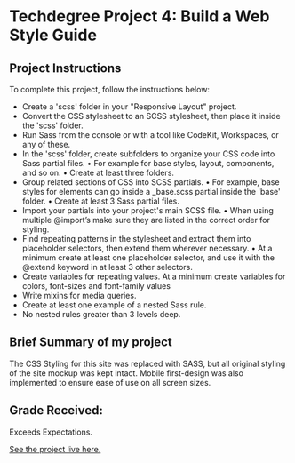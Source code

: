 # Techdegree Project 4: Build a Web Style Guide

## Project Instructions

To complete this project, follow the instructions below:

- Create a 'scss' folder in your "Responsive Layout" project.
- Convert the CSS stylesheet to an SCSS stylesheet, then place it inside the 'scss' folder.
- Run Sass from the console or with a tool like CodeKit, Workspaces, or any of these.
- In the 'scss' folder, create subfolders to organize your CSS code into Sass partial files.
	•	For example for base styles, layout, components, and so on.
	•	Create at least three folders.
- Group related sections of CSS into SCSS partials.
	•	For example, base styles for elements can go inside a _base.scss partial inside the 'base' folder.
	•	Create at least 3 Sass partial files.
- Import your partials into your project's main SCSS file.
	•	When using multiple @import’s make sure they are listed in the correct order for styling.	
- Find repeating patterns in the stylesheet and extract them into placeholder selectors, then extend them wherever necessary.
	•	At a minimum create at least one placeholder selector, and use it with the @extend keyword in at least 3 other selectors.
- Create variables for repeating values. At a minimum create variables for colors, font-sizes and font-family values
-	Write mixins for media queries.
- Create at least one example of a nested Sass rule.
- No nested rules greater than 3 levels deep.
		
## Brief Summary of my project

The CSS Styling for this site was replaced with SASS, but all original styling of the site mockup was kept intact. Mobile first-design was also implemented to ensure ease of use on all screen sizes. 

## Grade Received:
Exceeds Expectations. 

[See the project live here.](https://zanderbe.github.io/techdegree-unit-4/)
